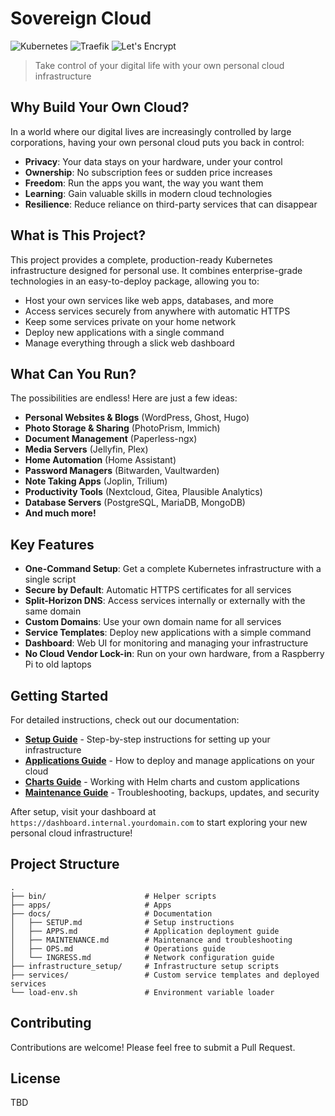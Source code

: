 # Sovereign Cloud

![Kubernetes](https://img.shields.io/badge/kubernetes-%23326ce5.svg?style=for-the-badge&logo=kubernetes&logoColor=white)
![Traefik](https://img.shields.io/badge/traefik-%231F93B1.svg?style=for-the-badge&logo=traefik&logoColor=white)
![Let's Encrypt](https://img.shields.io/badge/let's%20encrypt-%23003A70.svg?style=for-the-badge&logo=letsencrypt&logoColor=white)

> Take control of your digital life with your own personal cloud infrastructure

## Why Build Your Own Cloud?

In a world where our digital lives are increasingly controlled by large corporations, having your own personal cloud puts you back in control:

- **Privacy**: Your data stays on your hardware, under your control
- **Ownership**: No subscription fees or sudden price increases
- **Freedom**: Run the apps you want, the way you want them
- **Learning**: Gain valuable skills in modern cloud technologies
- **Resilience**: Reduce reliance on third-party services that can disappear

## What is This Project?

This project provides a complete, production-ready Kubernetes infrastructure designed for personal use. It combines enterprise-grade technologies in an easy-to-deploy package, allowing you to:

- Host your own services like web apps, databases, and more
- Access services securely from anywhere with automatic HTTPS
- Keep some services private on your home network
- Deploy new applications with a single command
- Manage everything through a slick web dashboard

## What Can You Run?

The possibilities are endless! Here are just a few ideas:

- **Personal Websites & Blogs** (WordPress, Ghost, Hugo)
- **Photo Storage & Sharing** (PhotoPrism, Immich)
- **Document Management** (Paperless-ngx)
- **Media Servers** (Jellyfin, Plex)
- **Home Automation** (Home Assistant)
- **Password Managers** (Bitwarden, Vaultwarden)
- **Note Taking Apps** (Joplin, Trilium)
- **Productivity Tools** (Nextcloud, Gitea, Plausible Analytics)
- **Database Servers** (PostgreSQL, MariaDB, MongoDB)
- **And much more!**

## Key Features

- **One-Command Setup**: Get a complete Kubernetes infrastructure with a single script
- **Secure by Default**: Automatic HTTPS certificates for all services
- **Split-Horizon DNS**: Access services internally or externally with the same domain
- **Custom Domains**: Use your own domain name for all services
- **Service Templates**: Deploy new applications with a simple command
- **Dashboard**: Web UI for monitoring and managing your infrastructure
- **No Cloud Vendor Lock-in**: Run on your own hardware, from a Raspberry Pi to old laptops

## Getting Started

For detailed instructions, check out our documentation:

- [**Setup Guide**](./docs/SETUP.md) - Step-by-step instructions for setting up your infrastructure
- [**Applications Guide**](./docs/APPS.md) - How to deploy and manage applications on your cloud
- [**Charts Guide**](./charts/README.md) - Working with Helm charts and custom applications
- [**Maintenance Guide**](./docs/MAINTENANCE.md) - Troubleshooting, backups, updates, and security

After setup, visit your dashboard at `https://dashboard.internal.yourdomain.com` to start exploring your new personal cloud infrastructure!

## Project Structure

```
.
├── bin/                      # Helper scripts
├── apps/                     # Apps
├── docs/                     # Documentation
│   ├── SETUP.md              # Setup instructions
│   ├── APPS.md               # Application deployment guide
│   ├── MAINTENANCE.md        # Maintenance and troubleshooting
│   ├── OPS.md                # Operations guide
│   └── INGRESS.md            # Network configuration guide
├── infrastructure_setup/     # Infrastructure setup scripts
├── services/                 # Custom service templates and deployed services
└── load-env.sh               # Environment variable loader
```

## Contributing

Contributions are welcome! Please feel free to submit a Pull Request.

## License

TBD

